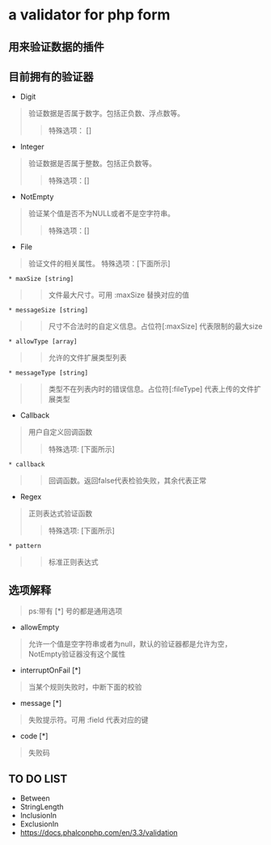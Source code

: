 # a validator for php form
## 用来验证数据的插件
## 目前拥有的验证器
* Digit 
> 验证数据是否属于数字。包括正负数、浮点数等。
>>特殊选项： []
* Integer
> 验证数据是否属于整数。包括正负数等。
>> 特殊选项：[]
* NotEmpty
> 验证某个值是否不为NULL或者不是空字符串。
>> 特殊选项：[]

* File
> 验证文件的相关属性。
> 特殊选项：[下面所示]

    * maxSize [string]
>> 文件最大尺寸。可用 :maxSize 替换对应的值
    
    * messageSize [string]
>> 尺寸不合法时的自定义信息。占位符[:maxSize] 代表限制的最大size
    
    * allowType [array]
>> 允许的文件扩展类型列表

    * messageType [string]
>> 类型不在列表内时的错误信息。占位符[:fileType] 代表上传的文件扩展类型
    
* Callback
> 用户自定义回调函数
>> 特殊选项: [下面所示]
    
    * callback
>> 回调函数。返回false代表检验失败，其余代表正常

* Regex
> 正则表达式验证函数
>> 特殊选项: [下面所示]
    
    * pattern
>> 标准正则表达式

## 选项解释 
> ps:带有 [*] 号的都是通用选项
* allowEmpty
> 允许一个值是空字符串或者为null，默认的验证器都是允许为空，NotEmpty验证器没有这个属性
* interruptOnFail [*]
> 当某个规则失败时，中断下面的校验
* message [*]
> 失败提示符。可用 :field 代表对应的键
* code [*]
> 失败码

## TO DO LIST
* Between
* StringLength
* InclusionIn
* ExclusionIn
* https://docs.phalconphp.com/en/3.3/validation
